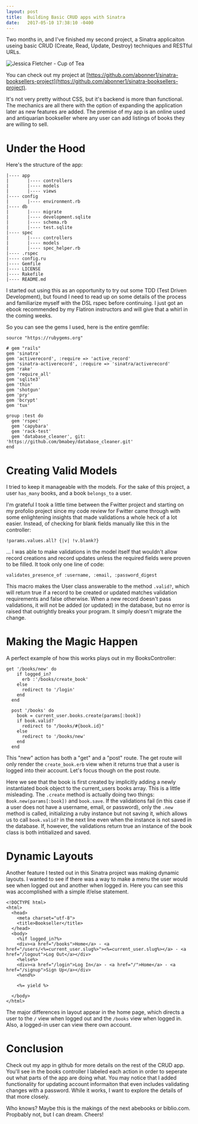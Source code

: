 ```yaml
---
layout: post
title:  Building Basic CRUD apps with Sinatra
date:   2017-05-10 17:38:10 -0400
---
```



Two months in, and I've finished my second project, a Sinatra applicaiton useing basic CRUD (Create, Read, Update, Destroy) techniques and RESTful URLs.

![Jessica Fletcher - Cup of Tea](http://i.imgur.com/5V2ohTU.gif)

You can check out my project at [https://github.com/abonner1/sinatra-booksellers-project](https://github.com/abonner1/sinatra-booksellers-project).

It's not very pretty without CSS, but it's backend is more than functional. The mechanics are all there with the option of expanding the application later as new features are added. The premise of my app is an online used and antiquarian bookseller where any user can add listings of books they are willing to sell.

# Under the Hood
Here's the structure of the app:

```
|---- app
|       |---- controllers
|       |---- models
|       |---- views
|---- config
|       |---- environment.rb
|---- db
|       |---- migrate
|       |---- development.sqlite
|       |---- schema.rb
|       |---- test.sqlite
|---- spec
|       |---- controllers
|       |---- models
|       |---- spec_helper.rb
|---- .rspec
|---- config.ru
|---- Gemfile
|---- LICENSE
|---- Rakefile
|---- README.md
```

I started out using this as an opportunity to try out some TDD (Test Driven Development), but found I need to read up on some details of the process and familiarize myself with the DSL rspec before continuing. I just got an ebook recommended by my Flatiron instructors and will give that a whirl in the coming weeks.

So you can see the gems I used, here is the entire gemfile:

```
source "https://rubygems.org"

# gem "rails"
gem 'sinatra'
gem 'activerecord', :require => 'active_record'
gem 'sinatra-activerecord', :require => 'sinatra/activerecord'
gem 'rake'
gem 'require_all'
gem 'sqlite3'
gem 'thin'
gem 'shotgun'
gem 'pry'
gem 'bcrypt'
gem 'tux'

group :test do
  gem 'rspec'
  gem 'capybara'
  gem 'rack-test'
  gem 'database_cleaner', git: 'https://github.com/bmabey/database_cleaner.git'
end
```

# Creating Valid Models
I tried to keep it manageable with the models. For the sake of this project, a user `has_many` books, and a book `belongs_to` a user.

I'm grateful I took a little time between the Fwitter project and starting on my profolio project since my code review for Fwitter came through with some enlightening insights that made validations a whole heck of a lot easier. Instead, of checking for blank fields manually like this in the controller:

```
!params.values.all? {|v| !v.blank?}
```

... I was able to make validations in the model itself that wouldn't allow record creations and record updates unless the required fields were proven to be filled. It took only one line of code:

```
validates_presence_of :username, :email, :password_digest
```

This macro makes the User class answerable to the method `.valid?`, which will return true if a record to be created or updated matches validation requirements and false otherwise. When a new record doesn't pass validations, it will not be added (or updated) in the database, but no error is raised that outrightly breaks your program. It simply doesn't migrate the change.

# Making the Magic Happen
A perfect example of how this works plays out in my BooksController:

```
get '/books/new' do
    if logged_in?
      erb :'/books/create_book'
    else
      redirect to '/login'
    end
  end

  post '/books' do
    book = current_user.books.create(params[:book])
    if book.valid?
      redirect to "/books/#{book.id}"
    else
      redirect to '/books/new'
    end
  end
```

This "new" action has both a "get" and a "post" route. The get route will only render the `create_book.erb` view when it returns true that a user is logged into their account. Let's focus though on the post route.

Here we see that the book is first created by implicitly adding a newly instantiated book object to the current_users books array. This is a little misleading. The `.create` method is actually doing two things: `Book.new(params[:book])` and `book.save`. If the validations fail (in this case if a user does not have a username, email, or password), only the `.new` method is called, initializing a ruby instance but not saving it, which allows us to call `book.valid?` in the next line even when the instance is not saved in the database. If, however, the validations return true an instance of the book class is both intitialized and saved.

# Dynamic Layouts
Another feature I tested out in this Sinatra project was making dynamic layouts. I wanted to see if there was a way to make a menu the user would see when logged out and another when logged in. Here you can see this was accomplished with a simple if/else statement.

```
<!DOCTYPE html>
<html>
  <head>
    <meta charset="utf-8">
    <title>Bookseller</title>
  </head>
  <body>
    <%if logged_in?%>
    <div><a href="/books">Home</a> - <a href="/users/<%=current_user.slug%>"><%=current_user.slug%></a> - <a href="/logout">Log Out</a></div>
    <%else%>
    <div><a href="/login">Log In</a> - <a href="/">Home</a> - <a href="/signup">Sign Up</a></div>
    <%end%>

    <%= yield %>

  </body>
</html>
```

The major differences in layout appear in the home page, which directs a user to the `/` view when logged out and the `/books` view when logged in. Also, a logged-in user can view there own account.

# Conclusion
Check out my app in github for more details on the rest of the CRUD app. You'll see in the books controller I labeled each action in order to seperate out what parts of the app are doing what. You may notice that I added functionality for updating account informaiton that even includes validating changes with a password. While it works, I want to explore the details of that more closely.

Who knows? Maybe this is the makings of the next abebooks or biblio.com. Propbably not, but I can dream. Cheers!
